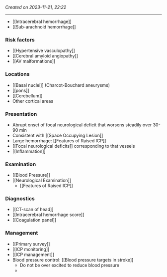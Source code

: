  *Created on 2023-11-21, 22:22* 

---
- [[Intracerebral hemorrhage]] 
- [[Sub-arachnoid hemorrhage]]  
### Risk factors
- [[Hypertensive vasculopathy]] 
- [[Cerebral amyloid angiopathy]] 
- [[AV malformations]] 
### Locations
- [[Basal nuclei]] (Charcot-Bouchard aneurysms)
- [[pons]]
- [[Cerebellum]]
- Other cortical areas
### Presentation
- Abrupt onset of focal neurological deficit that worsens steadily over 30-90 min
- Consistent with [[Space Occupying Lesion]]
- Large hemorrhage: [[Features of Raised ICP]]
- [[Focal neurological deficits]] corresponding to that vessels
- [[Inflammation]] 
### Examination
- [[Blood Pressure]]
- [[Neurological Examination]]
	- [[Features of Raised ICP]] 
### Diagnostics
- [[CT-scan of head]] 
- [[Intracerebral hemorrhage score]] 
- [[Coagulation panel]] 

### Management
- [[Primary survey]]
- [[ICP monitoring]]
- [[ICP management]] 
- Blood pressure control: [[Blood pressure targets in stroke]] 
	- Do not be over excited to reduce blood pressure
	- 

